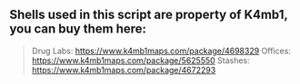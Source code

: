 ## Shells used in this script are property of K4mb1, you can buy them here:
> Drug Labs: https://www.k4mb1maps.com/package/4698329
> Offices: https://www.k4mb1maps.com/package/5625550
> Stashes: https://www.k4mb1maps.com/package/4672293